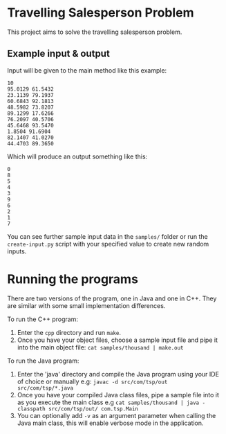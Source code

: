 # Travelling Salesperson Problem

This project aims to solve the travelling salesperson problem.

## Example input & output

Input will be given to the main method like this example:

```
10
95.0129 61.5432
23.1139 79.1937
60.6843 92.1813
48.5982 73.8207
89.1299 17.6266
76.2097 40.5706
45.6468 93.5470
1.8504 91.6904
82.1407 41.0270
44.4703 89.3650
```

Which will produce an output something like this:

```
0
8
5
4
3
9
6
2
1
7
```

You can see further sample input data in the `samples/` folder or run the
`create-input.py` script with your specified value to create new random inputs.

# Running the programs

There are two versions of the program, one in Java and one in C++. They are
similar with some small implementation differences. 

To run the C++ program:

1) Enter the `cpp` directory and run `make`.
2) Once you have your object files, choose a sample input file and pipe it into
the main object file: `cat samples/thousand | make.out`

To run the Java program:

1) Enter the 'java' directory and compile the Java program using your IDE of choice or manually e.g: `javac -d src/com/tsp/out src/com/tsp/*.java
`
2) Once you have your compiled Java class files, pipe a sample file into it as
you execute the main class e.g `cat samples/thousand | java -classpath
src/com/tsp/out/ com.tsp.Main`
3) You can optionally add `-v` as an argument parameter when calling the Java
main class, this will enable verbose mode in the application.
